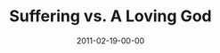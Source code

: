 ---
layout: message
category: message
series: "Heavy-Weights"
title: "Suffering vs. A Loving God"
date: 2011-02-19-00-00
message_id: 659
audio: "http://s3.amazonaws.com/crossroadsaudiomessages/heavyweights_02.mp3"
audio-duration: "45:13"
program: "http://s3.amazonaws.com/crossroads-media/media/legacy/documents/02_19-20_11Program.pdf"
description: "We'll wrestle with the question of how God can really be loving when there's so much suffering in the world."
video: "https://s3.amazonaws.com/crossroadsvideomessages/heavyweights_02.mp4"
video-duration: "45:19"
video-image: "http://s3.amazonaws.com/crossroads-media/images/legacy/content/heavyweights_02_still.jpg"
flag: "N"
---